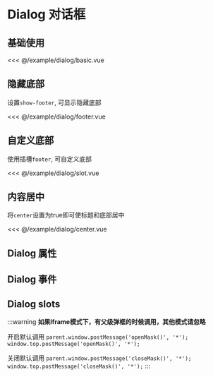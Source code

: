 # Dialog 对话框

## 基础使用

<demo md src="dialog/basic">

<<< @/example/dialog/basic.vue

</demo>

## 隐藏底部

设置`show-footer`, 可显示隐藏底部

<demo md src="dialog/footer">

<<< @/example/dialog/footer.vue
</demo>

## 自定义底部

使用插槽`footer`, 可自定义底部

<demo md src="dialog/slot">

<<< @/example/dialog/slot.vue
</demo>

## 内容居中

将`center`设置为true即可使标题和底部居中

<demo md src="dialog/center">

<<< @/example/dialog/center.vue
</demo>

## Dialog 属性

<v-table type="attrs" :data="[
  { attr :'modelValue / v-model', dec: '是否显示', type: 'boolean', optional: '-', default: false },
  { attr :'title', dec: '标题', type: 'string', optional: '-', default: '提示' },
  { attr :'width', dec: '宽度', type: 'string', optional: '-', default: '50%' },
  { attr :'center', dec: '是否让header 和 footer 部分居中排列', type: 'boolean', optional: '-', default: false },
  { attr :'fullscreen', dec: '是否为全屏', type: 'boolean', optional: '-', default: false },
  { attr :'append-to-body', dec: '自身是否插入至 body 元素上', type: 'boolean', optional: '-', default: false },
  { attr :'destroy-on-close', dec: '当关闭时，销毁其中的元素', type: 'boolean', optional: '-', default: false },
]" />

## Dialog 事件

<v-table type="event" :data="[
  { event :'confirm', dec: '当用户点击确认的触发该事件', callback: '-' },
  { event :'open', dec: 'Dialog 打开的回调', callback: '-' },
  { event :'close', dec: 'Dialog 关闭的回调', callback: '-' },
]" />

## Dialog slots

<v-table type="slot" :data="[
  { name :'footer', dec: '底部内容插槽', child: '-' },
]" />

:::warning
**如果Iframe模式下，有父级弹框的时候调用，其他模式请忽略**

开启默认调用
`parent.window.postMessage('openMask()', '*');
 window.top.postMessage('openMask()', '*');`

 关闭默认调用
`parent.window.postMessage('closeMask()', '*');
 window.top.postMessage('closeMask()', '*');`
:::
